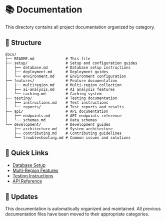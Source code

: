 # 📚 Documentation

This directory contains all project documentation organized by category.

## 📁 Structure

```
docs/
├── README.md              # This file
├── setup/                 # Setup and configuration guides
│   ├── database.md        # Database setup instructions
│   ├── deployment.md      # Deployment guides
│   └── environment.md     # Environment configuration
├── features/              # Feature documentation
│   ├── multiregion.md     # Multi-region collection
│   ├── ai-analysis.md     # AI analysis features
│   └── caching.md         # Caching system
├── testing/               # Testing documentation
│   ├── instructions.md    # Test instructions
│   └── reports/           # Test reports and results
├── api/                   # API documentation
│   ├── endpoints.md       # API endpoints reference
│   └── schemas.md         # Data schemas
└── development/           # Development guides
    ├── architecture.md    # System architecture
    ├── contributing.md    # Contributing guidelines
    └── troubleshooting.md # Common issues and solutions
```

## 📝 Quick Links

- [Database Setup](setup/database.md)
- [Multi-Region Features](features/multiregion.md)
- [Testing Instructions](testing/instructions.md)
- [API Reference](api/endpoints.md)

## 🔄 Updates

This documentation is automatically organized and maintained. All previous documentation files have been moved to their appropriate categories.